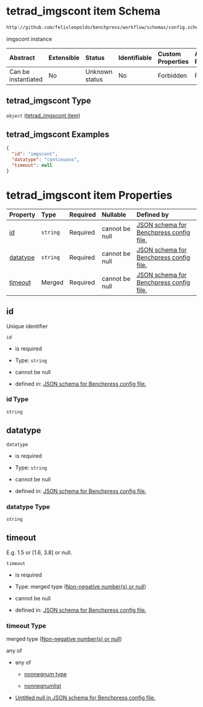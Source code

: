 # tetrad_imgscont item Schema

```txt
http://github.com/felixleopoldo/benchpress/workflow/schemas/config.schema.json#/definitions/tetrad_imgscont
```

imgscont instance

| Abstract            | Extensible | Status         | Identifiable | Custom Properties | Additional Properties | Access Restrictions | Defined In                                                       |
| :------------------ | :--------- | :------------- | :----------- | :---------------- | :-------------------- | :------------------ | :--------------------------------------------------------------- |
| Can be instantiated | No         | Unknown status | No           | Forbidden         | Forbidden             | none                | [config.schema.json*](config.schema.json "open original schema") |

## tetrad_imgscont Type

`object` ([tetrad_imgscont item](config-definitions-tetrad_imgscont-item.md))

## tetrad_imgscont Examples

```json
{
  "id": "imgscont",
  "datatype": "continuous",
  "timeout": null
}
```

# tetrad_imgscont item Properties

| Property              | Type     | Required | Nullable       | Defined by                                                                                                                                                                                                                                  |
| :-------------------- | :------- | :------- | :------------- | :------------------------------------------------------------------------------------------------------------------------------------------------------------------------------------------------------------------------------------------ |
| [id](#id)             | `string` | Required | cannot be null | [JSON schema for Benchpress config file.](config-definitions-tetrad_imgscont-item-properties-id.md "http://github.com/felixleopoldo/benchpress/workflow/schemas/config.schema.json#/definitions/tetrad_imgscont/properties/id")             |
| [datatype](#datatype) | `string` | Required | cannot be null | [JSON schema for Benchpress config file.](config-definitions-tetrad_imgscont-item-properties-datatype.md "http://github.com/felixleopoldo/benchpress/workflow/schemas/config.schema.json#/definitions/tetrad_imgscont/properties/datatype") |
| [timeout](#timeout)   | Merged   | Required | cannot be null | [JSON schema for Benchpress config file.](config-definitions-non-negative-numbers-or-null.md "http://github.com/felixleopoldo/benchpress/workflow/schemas/config.schema.json#/definitions/tetrad_imgscont/properties/timeout")              |

## id

Unique identifier

`id`

*   is required

*   Type: `string`

*   cannot be null

*   defined in: [JSON schema for Benchpress config file.](config-definitions-tetrad_imgscont-item-properties-id.md "http://github.com/felixleopoldo/benchpress/workflow/schemas/config.schema.json#/definitions/tetrad_imgscont/properties/id")

### id Type

`string`

## datatype



`datatype`

*   is required

*   Type: `string`

*   cannot be null

*   defined in: [JSON schema for Benchpress config file.](config-definitions-tetrad_imgscont-item-properties-datatype.md "http://github.com/felixleopoldo/benchpress/workflow/schemas/config.schema.json#/definitions/tetrad_imgscont/properties/datatype")

### datatype Type

`string`

## timeout

E.g. 1.5 or \[1.6, 3.8] or null.

`timeout`

*   is required

*   Type: merged type ([Non-negative number(s) or null](config-definitions-non-negative-numbers-or-null.md))

*   cannot be null

*   defined in: [JSON schema for Benchpress config file.](config-definitions-non-negative-numbers-or-null.md "http://github.com/felixleopoldo/benchpress/workflow/schemas/config.schema.json#/definitions/tetrad_imgscont/properties/timeout")

### timeout Type

merged type ([Non-negative number(s) or null](config-definitions-non-negative-numbers-or-null.md))

any of

*   any of

    *   [nonnegnum type](config-definitions-nonnegnum-type.md "check type definition")

    *   [nonnegnumlist](config-definitions-nonnegnumlist.md "check type definition")

*   [Untitled null in JSON schema for Benchpress config file.](config-definitions-non-negative-numbers-or-null-anyof-1.md "check type definition")
